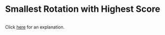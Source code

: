 # Smallest Rotation with Highest Score 

~~~java

~~~

Click [here](Explanation.md) for an explanation.

